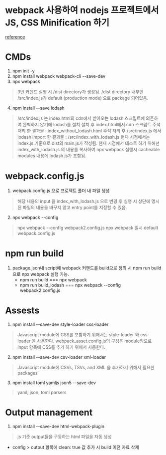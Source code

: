 # webpack 사용하여 nodejs 프로젝트에서 JS, CSS Minification 하기
<a href="https://webpack.js.org/guides/getting-started/">reference</a>

# CMDs
1. npm init -y
2. npm install webpack webpack-cli --save-dev
3. npx webpack
> 3번 커멘드 실행 시 /dist directory가 생성됨.
> /dist directory 내부엔 /src/index.js가 default (production mode) 으로 package 되어있음.
4. npm install --save lodash
> /src/index.js 는 index.html의 cdn에서 받아오는 lodash 스크립트에 의존하여 완벽하지 않기에
> lodash를 설치
> 설치 후 index.html에서 cdn 스크립트 주석 처리 한 결과물 : index_without_lodash.html
> 주석 처리 후 /src/index.js 에서 lodash import 한 결과물 : /src/index_with_lodash.js
> 현재 시점에서는 index.js 기준으로 dist의 main.js가 작성됨.
> 현재 시점에서 테스트 하기 위해선 index_with_lodash.js 의 내용를 복사하여 npx webpack 실행시
> cacheable modules 내용에 lodash.js가 포함됨.

# webpack.config.js
1. webpack.config.js 으로 프로젝트 폴더 내 파일 생성
> 해당 내용의 input 을 index_with_lodash.js 으로 변경 후 실행 시 상단에 명시 된 파일의 내용을
> 바꾸지 않고 entry point를 지정할 수 있음.
2. npx webpack --config <config filename>
> npx webpack --config webpack2.config.js
> npx webpack 일시 default webpack.config.js


# npm run build
1. package.json내 script에 webpack 커멘드를 build으로 정의 시 npm run build 으로 npx webpack 실행 가능.
    - npm run build === npx webpack
    - npm run build_lodash === npx webpack --config webpack2.config.js

# Assests
1. npm install --save-dev style-loader css-loader
> Javascript module에 CSS를 포함하기 위해서는 style-loader 와 css-loader 을 사용한다.
> webpack_asset.config.js의 구성은 module임으로 input 항목에 CSS를 추가 하기 위해서 사용한다.

2. npm install --save-dev csv-loader xml-loader
> Javascript module에 CSVs, TSVs, and XML 을 추가하기 위해서 필요한 packages

3. npm install toml yamljs json5 --save-dev
> yaml, json, toml parsers

# Output management
1. npm install --save-dev html-webpack-plugin
> js 기준 output들을 구동하는 html 파일을 자동 생성

- config > output 항목에 clean: true 값 추가 시 build 이전 자료 삭제